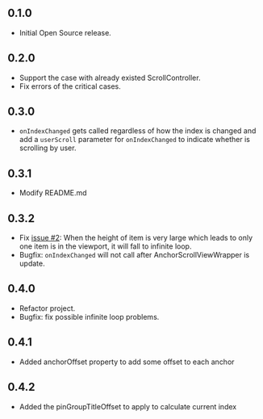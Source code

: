 ## 0.1.0

* Initial Open Source release.

## 0.2.0

* Support the case with already existed ScrollController.
* Fix errors of the critical cases.

## 0.3.0

* `onIndexChanged` gets called regardless of how the index is changed and add a `userScroll` parameter for `onIndexChanged` to indicate whether is scrolling by user.

## 0.3.1

* Modify README.md

## 0.3.2

* Fix [issue #2](https://github.com/lucian1024/anchor_scroll_controller/issues/2):  When the height of item is very large which leads to only one item is in the viewport, it will fall to infinite loop.
* Bugfix: `onIndexChanged` will not call after AnchorScrollViewWrapper is update.

## 0.4.0

* Refactor project.
* Bugfix: fix possible infinite loop problems.

## 0.4.1

* Added anchorOffset property to add some offset to each anchor


## 0.4.2

* Added the pinGroupTitleOffset to apply to calculate current index